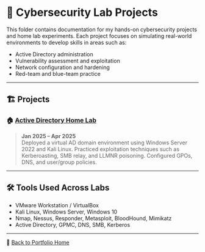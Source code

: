 # 🔬 Cybersecurity Lab Projects

This folder contains documentation for my hands-on cybersecurity projects and home lab experiments. Each project focuses on simulating real-world environments to develop skills in areas such as:

- Active Directory administration
- Vulnerability assessment and exploitation
- Network configuration and hardening
- Red-team and blue-team practice

---

## 🏗️ Projects

### 🏠 [Active Directory Home Lab](./ad-lab-setup.md)
> **Jan 2025 – Apr 2025**  
Deployed a virtual AD domain environment using Windows Server 2022 and Kali Linux. Practiced exploitation techniques such as Kerberoasting, SMB relay, and LLMNR poisoning. Configured GPOs, DNS, and user/group policies.

---



## 🛠️ Tools Used Across Labs

- VMware Workstation / VirtualBox
- Kali Linux, Windows Server, Windows 10
- Nmap, Nessus, Responder, Metasploit, BloodHound, Mimikatz
- Active Directory, GPMC, DNS, SMB, Kerberos

---

📁 [Back to Portfolio Home](../README.md)
